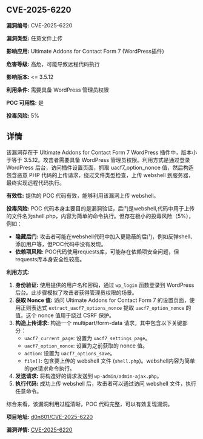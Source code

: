 ## CVE-2025-6220

**漏洞编号:** CVE-2025-6220

**漏洞类型:** 任意文件上传

**影响应用:** Ultimate Addons for Contact Form 7 (WordPress插件)

**危害等级:** 高危，可能导致远程代码执行

**影响版本:** <= 3.5.12

**利用条件:** 需要具备 WordPress 管理员权限

**POC 可用性:** 是

**投毒风险:** 5%

## 详情

该漏洞存在于 Ultimate Addons for Contact Form 7 WordPress 插件中，版本小于等于 3.5.12。攻击者需要具备 WordPress 管理员权限。利用方式是通过登录 WordPress 后台，访问插件设置页面，抓取 uacf7_option_nonce 值，然后构造包含恶意 PHP 代码的上传请求，绕过文件类型检查，上传 webshell 到服务器，最终实现远程代码执行。 

**有效性:**  提供的 POC 代码有效，能够利用该漏洞上传 webshell。

**投毒风险:**  POC 代码本身主要目的是漏洞验证，后门是webshell,代码中用于上传的文件名为shell.php，内容为简单的命令执行。但存在极小的投毒风险（5%），例如：

*   **隐藏后门:** 攻击者可能在webshell代码中加入更隐蔽的后门，例如反弹shell、添加用户等，但POC代码中没有发现。
*   **依赖项风险:**  POC代码使用requests库，可能存在依赖项安全问题，但requests库本身安全性较高。

**利用方式:**

1.  **身份验证:** 使用提供的用户名和密码，通过 `wp_login` 函数登录到 WordPress 后台。此步骤模拟了攻击者获得管理员权限的场景。
2.  **获取 Nonce 值:** 访问 Ultimate Addons for Contact Form 7 的设置页面，使用正则表达式 `extract_uacf7_options_nonce` 提取 `uacf7_option_nonce` 的值。这个 nonce 值用于绕过 CSRF 保护。
3.  **构造上传请求:** 构造一个 multipart/form-data 请求，其中包含以下关键部分：
    *   `uacf7_current_page`:  设置为 `uacf7_settings_page`。
    *   `uacf7_option_nonce`:  设置为之前获取的 nonce 值。
    *   `action`: 设置为 `uacf7_options_save`。
    *   `file[]`:  包含要上传的 webshell 文件 (`shell.php`)。webshell内容为简单的get请求命令执行。
4.  **发送请求:**  将构造好的请求发送到 `wp-admin/admin-ajax.php`。
5.  **执行代码:** 成功上传 webshell 后，攻击者可以通过访问 webshell 文件，执行任意命令。

综合来看，该漏洞利用过程清晰，POC 代码完整，可以有效复现漏洞。

**项目地址:** [d0n601/CVE-2025-6220](https://github.com/d0n601/CVE-2025-6220)

**漏洞详情:** [CVE-2025-6220](https://nvd.nist.gov/vuln/detail/CVE-2025-6220)